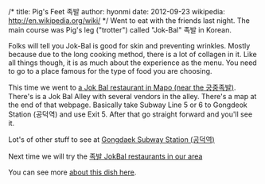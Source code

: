 /*
title: Pig's Feet 족발
author: hyonmi
date: 2012-09-23
wikipedia: http://en.wikipedia.org/wiki/
*/
Went to eat with the friends last night.  The main course was Pig's leg ("trotter") called "Jok-Bal" 족발 in Korean.

Folks will tell you Jok-Bal is good for skin and preventing wrinkles.  Mostly because due to the long cooking method, there is a lot of collagen in it.  Like all things though, it is as much about the experience as the menu.  You need to go to a place famous for the type of food you are choosing.  

This time we went to [a Jok Bal restaurant in Mapo (near the 궁중족발)][restlink1].  There's is a Jok Bal Alley with several vendors in the alley.  There's a map at the end of that webpage.  Basically take Subway Line 5 or 6 to Gongdeok Station (공덕역) and use Exit 5.  After that go straight forward and you'll see it.

Lot's of other stuff to see at [Gongdaek Subway Station (공덕역)][restlink2]

Next time we will try the [족발 JokBal restaurants in our area][restlink3]

You can see more [about this dish here](%wikipedia%Jokbal).
 
<!-- These are markdown reference links -->
[restlink1]: http://www.gogimandu.com/mapo-gung-jung-jok-bal-at-gongdeok-market/ "궁중족발"
[restlink2]: http://seoulsuburban.com/2012/01/29/gongdeok-station-%EA%B3%B5%EB%8D%95%EC%97%AD-line-5-station-529-line-6-station-626-arex-station-a02/ "Gongdaek Subway Station"
[restlink3]: http://english.visitkorea.or.kr/enu/SI/SI_EN_3_6.jsp?gotoPage=1&cid=260081 "족발 JokBal restaurants"

